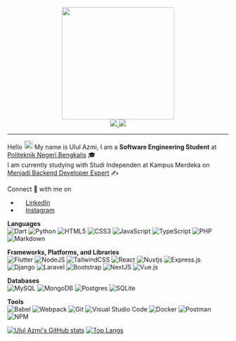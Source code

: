 <div align="center">
  <img width="256em" src="https://external-content.duckduckgo.com/iu/?u=https%3A%2F%2Fraw.githubusercontent.com%2Flhl%2Fpusheen-stickers%2Fmaster%2Fgif%2Fpusheen%2F144884865685780.gif&f=1&nofb=1">
</div>
<div align="center">
  <a href="https://www.linkedin.com/in/ulul-azmi-03a809215/">
    <img src="https://img.shields.io/badge/linkedin-%230077B5.svg?style=for-the-badge&logo=linkedin&logoColor=white">
  </a>
  <a href="https://www.instagram.com/ulul_azmi__144/">
    <img src="https://img.shields.io/badge/ulul_azmi__144-%23E4405F.svg?style=for-the-badge&logo=Instagram&logoColor=white">
  </a>
</div>

---

Hello <img src="https://camo.githubusercontent.com/e8e7b06ecf583bc040eb60e44eb5b8e0ecc5421320a92929ce21522dbc34c891/68747470733a2f2f6d656469612e67697068792e636f6d2f6d656469612f6876524a434c467a6361737252346961377a2f67697068792e676966" width="20px"> My name is Ulul Azmi, I am a **Software Engineering Student** at [Politeknik Negeri Bengkalis](https://www.official.polbeng.ac.id) 🎓\
I am currently studying with Studi Independen at Kampus Merdeka on [Menjadi Backend Developer Expert](https://kampusmerdeka.kemdikbud.go.id/activity/active/detail/2014683) ✍️

Connect 🤝 with me on
- [<img height="14em" src="https://github.com/ululazmi41/learning-markdown/blob/main/In-Blue-14@2x.png?raw=true"/>](https://www.linkedin.com/in/ulul-azmi-03a809215/) [LinkedIn](https://www.linkedin.com/in/ulul-azmi-03a809215/)
- [<img height="14em" src="https://external-content.duckduckgo.com/ip3/www.instagram.com.ico"/>](https://www.linkedin.com/in/ulul-azmi-03a809215/) [Instagram](https://www.instagram.com/ulul_azmi__144/)

**Languages**\
![Dart](https://img.shields.io/badge/dart-%230175C2.svg?style=for-the-badge&logo=dart&logoColor=white)
![Python](https://img.shields.io/badge/python-3670A0?style=for-the-badge&logo=python&logoColor=ffdd54)
![HTML5](https://img.shields.io/badge/html5-%23E34F26.svg?style=for-the-badge&logo=html5&logoColor=white)
![CSS3](https://img.shields.io/badge/css3-%231572B6.svg?style=for-the-badge&logo=css3&logoColor=white)
![JavaScript](https://img.shields.io/badge/javascript-%23323330.svg?style=for-the-badge&logo=javascript&logoColor=%23F7DF1E)
![TypeScript](https://img.shields.io/badge/typescript-%23007ACC.svg?style=for-the-badge&logo=typescript&logoColor=white)
![PHP](https://img.shields.io/badge/php-%23777BB4.svg?style=for-the-badge&logo=php&logoColor=white)
![Markdown](https://img.shields.io/badge/markdown-%23000000.svg?style=for-the-badge&logo=markdown&logoColor=white)


**Frameworks, Platforms, and Libraries**\
![Flutter](https://img.shields.io/badge/Flutter-%2302569B.svg?style=for-the-badge&logo=Flutter&logoColor=white)
![NodeJS](https://img.shields.io/badge/node.js-6DA55F?style=for-the-badge&logo=node.js&logoColor=white)
![TailwindCSS](https://img.shields.io/badge/tailwindcss-%2338B2AC.svg?style=for-the-badge&logo=tailwind-css&logoColor=white)
![React](https://img.shields.io/badge/react-%2320232a.svg?style=for-the-badge&logo=react&logoColor=%2361DAFB)
![Nuxtjs](https://img.shields.io/badge/Nuxt-002E3B?style=for-the-badge&logo=nuxtdotjs&logoColor=#00DC82)
![Express.js](https://img.shields.io/badge/express.js-%23404d59.svg?style=for-the-badge&logo=express&logoColor=%2361DAFB)
![Django](https://img.shields.io/badge/django-%23092E20.svg?style=for-the-badge&logo=django&logoColor=white)
![Laravel](https://img.shields.io/badge/laravel-%23FF2D20.svg?style=for-the-badge&logo=laravel&logoColor=white)
![Bootstrap](https://img.shields.io/badge/bootstrap-%23563D7C.svg?style=for-the-badge&logo=bootstrap&logoColor=white)
![NextJS](https://img.shields.io/badge/Next-black?style=for-the-badge&logo=next.js&logoColor=white)
![Vue.js](https://img.shields.io/badge/vuejs-%2335495e.svg?style=for-the-badge&logo=vuedotjs&logoColor=%234FC08D)

**Databases**\
![MySQL](https://img.shields.io/badge/mysql-%2300f.svg?style=for-the-badge&logo=mysql&logoColor=white)
![MongoDB](https://img.shields.io/badge/MongoDB-%234ea94b.svg?style=for-the-badge&logo=mongodb&logoColor=white)
![Postgres](https://img.shields.io/badge/postgres-%23316192.svg?style=for-the-badge&logo=postgresql&logoColor=white)
![SQLite](https://img.shields.io/badge/sqlite-%2307405e.svg?style=for-the-badge&logo=sqlite&logoColor=white)

**Tools**\
![Babel](https://img.shields.io/badge/Babel-F9DC3e?style=for-the-badge&logo=babel&logoColor=black)
![Webpack](https://img.shields.io/badge/webpack-%238DD6F9.svg?style=for-the-badge&logo=webpack&logoColor=black)
![Git](https://img.shields.io/badge/git-%23F05033.svg?style=for-the-badge&logo=git&logoColor=white)
![Visual Studio Code](https://img.shields.io/badge/Visual%20Studio%20Code-0078d7.svg?style=for-the-badge&logo=visual-studio-code&logoColor=white)
![Docker](https://img.shields.io/badge/docker-%230db7ed.svg?style=for-the-badge&logo=docker&logoColor=white)
![Postman](https://img.shields.io/badge/Postman-FF6C37?style=for-the-badge&logo=postman&logoColor=white)
![NPM](https://img.shields.io/badge/NPM-%23000000.svg?style=for-the-badge&logo=npm&logoColor=white)

[![Ulul Azmi's GitHub stats](https://github-readme-stats.vercel.app/api?username=ululazmi41&theme=city_lights)](https://github.com/anuraghazra/github-readme-stats)
[![Top Langs](https://github-readme-stats.vercel.app/api/top-langs/?username=ululazmi41&layout=compact&theme=city_lights)](https://github.com/ululazmi41/github-readme-stats)
